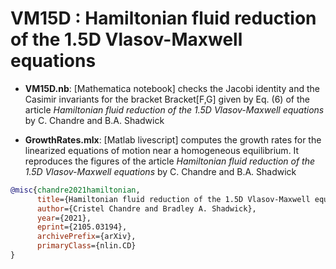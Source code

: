 # VM15D : Hamiltonian fluid reduction of the 1.5D Vlasov-Maxwell equations

- **VM15D.nb**: [Mathematica notebook] checks the Jacobi identity and the Casimir invariants for the bracket Bracket[F,G] given by Eq. (6) of the article  *Hamiltonian fluid reduction of the 1.5D Vlasov-Maxwell equations* by C. Chandre and B.A. Shadwick


- **GrowthRates.mlx**: [Matlab livescript] computes the growth rates for the linearized equations of motion near a homogeneous equilibrium. It reproduces the figures of the article *Hamiltonian fluid reduction of the 1.5D Vlasov-Maxwell equations* by C. Chandre and B.A. Shadwick

```bibtex
@misc{chandre2021hamiltonian,
      title={Hamiltonian fluid reduction of the 1.5D Vlasov-Maxwell equations}, 
      author={Cristel Chandre and Bradley A. Shadwick},
      year={2021},
      eprint={2105.03194},
      archivePrefix={arXiv},
      primaryClass={nlin.CD}
}
```
